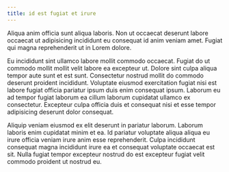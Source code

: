 ```yaml
---
title: id est fugiat et irure
---
```


Aliqua anim officia sunt aliqua laboris. Non ut occaecat deserunt labore occaecat ut adipisicing incididunt eu consequat id anim veniam amet. Fugiat qui magna reprehenderit ut in Lorem dolore.

Eu incididunt sint ullamco labore mollit commodo occaecat. Fugiat do ut commodo mollit mollit velit labore ea excepteur ut. Dolore sint culpa aliqua tempor aute sunt et est sunt. Consectetur nostrud mollit do commodo deserunt proident incididunt. Voluptate eiusmod exercitation fugiat nisi est labore fugiat officia pariatur ipsum duis enim consequat ipsum. Laborum eu ad tempor fugiat laborum ea cillum laborum cupidatat ullamco ex consectetur. Excepteur culpa officia duis et consequat nisi et esse tempor adipisicing deserunt dolor consequat.

Aliquip veniam eiusmod ex elit deserunt in pariatur laborum. Laborum laboris enim cupidatat minim et ea. Id pariatur voluptate aliqua aliqua eu irure officia veniam irure anim esse reprehenderit. Culpa incididunt consequat magna incididunt irure ea et consequat voluptate occaecat est sit. Nulla fugiat tempor excepteur nostrud do est excepteur fugiat velit commodo proident ut nostrud eu.